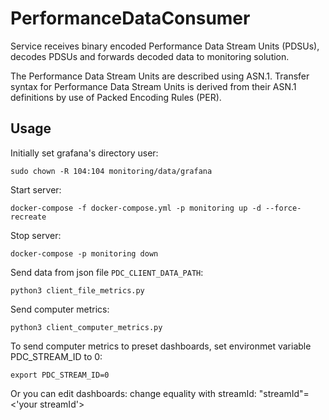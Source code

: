 # PerformanceDataConsumer
Service receives binary encoded Performance Data Stream Units (PDSUs), decodes PDSUs and forwards decoded data to monitoring solution.

The Performance Data Stream Units are described using ASN.1.
Transfer syntax for Performance Data Stream Units is derived from their ASN.1 definitions by use of Packed Encoding
Rules (PER).

## Usage
Initially set grafana's directory user:
```
sudo chown -R 104:104 monitoring/data/grafana
```
Start server:
```
docker-compose -f docker-compose.yml -p monitoring up -d --force-recreate
```
Stop server:
```
docker-compose -p monitoring down
```
Send data from json file ```PDC_CLIENT_DATA_PATH```:
```
python3 client_file_metrics.py
```
Send computer metrics:
```
python3 client_computer_metrics.py
```
To send computer metrics to preset dashboards, set environmet variable PDC_STREAM_ID to 0:
```
export PDC_STREAM_ID=0
```
Or you can edit dashboards: change equality with streamId: "streamId"=<'your streamId'>